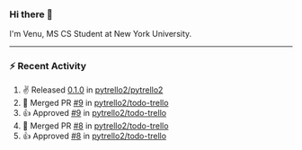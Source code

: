 ### Hi there 👋

I'm Venu, MS CS Student at New York University.

---

### :zap: Recent Activity

<!--RECENT_ACTIVITY:start-->
1. ✌️ Released [0.1.0](https://github.com/pytrello2/pytrello2/releases/tag/0.1.0) in [pytrello2/pytrello2](https://github.com/pytrello2/pytrello2)
2. 🎉 Merged PR [#9](https://github.com/pytrello2/todo-trello/pull/9) in [pytrello2/todo-trello](https://github.com/pytrello2/todo-trello)
3. 👍 Approved [#9](https://github.com/pytrello2/todo-trello/pull/9#pullrequestreview-1790052670) in [pytrello2/todo-trello](https://github.com/pytrello2/todo-trello)
4. 🎉 Merged PR [#8](https://github.com/pytrello2/todo-trello/pull/8) in [pytrello2/todo-trello](https://github.com/pytrello2/todo-trello)
5. 👍 Approved [#8](https://github.com/pytrello2/todo-trello/pull/8#pullrequestreview-1789936172) in [pytrello2/todo-trello](https://github.com/pytrello2/todo-trello)
<!--RECENT_ACTIVITY:end-->

<!--
**vchrombie/vchrombie** is a ✨ _special_ ✨ repository because its `README.md` (this file) appears on your GitHub profile.

Here are some ideas to get you started:

- 🔭 I’m currently working on ...
- 🌱 I’m currently learning ...
- 👯 I’m looking to collaborate on ...
- 🤔 I’m looking for help with ...
- 💬 Ask me about ...
- 📫 How to reach me: ...
- 😄 Pronouns: ...
- ⚡ Fun fact: ...
-->
